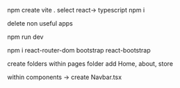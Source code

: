 npm create vite .
select react-> typescript
npm i

delete non useful apps

npm run dev

npm i react-router-dom bootstrap react-bootstrap

create folders
within pages folder add Home, about, store

within components -> create Navbar.tsx 